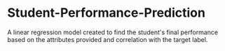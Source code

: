 # Student-Performance-Prediction
A linear regression model created to find the student's final performance based on the attributes provided and correlation with the target label.
